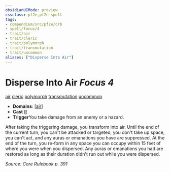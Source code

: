 ```yaml
---
obsidianUIMode: preview
cssclass: pf2e,pf2e-spell
tags:
- compendium/src/pf2e/crb
- spell/focus/4
- trait/air
- trait/cleric
- trait/polymorph
- trait/transmutation
- trait/uncommon
aliases: ["Disperse Into Air"]
---
```

# Disperse Into Air *Focus 4*   
[air](../../Rules/traits/air.md)  [cleric](../../Rules/traits/cleric.md)  [polymorph](../../Rules/traits/polymorph.md)  [transmutation](../../Rules/traits/transmutation.md)  [uncommon](../../Rules/traits/uncommon.md)  

- **Domains**: [[air](../setting/domains.md#Air)]
- **Cast** [R](../../Rules/core-rulebook/chapter-9-playing-the-game.md#Actions "Reaction") 
- **Trigger**You take damage from an enemy or a hazard.

After taking the triggering damage, you transform into air. Until the end of the current turn, you can't be attacked or targeted, you don't take up space, you can't act, and any auras or emanations you have are suppressed. At the end of the turn, you re-form in any space you can occupy within 15 feet of where you were when you dispersed. Any auras or emanations you had are restored as long as their duration didn't run out while you were dispersed.

*Source: Core Rulebook p. 391*